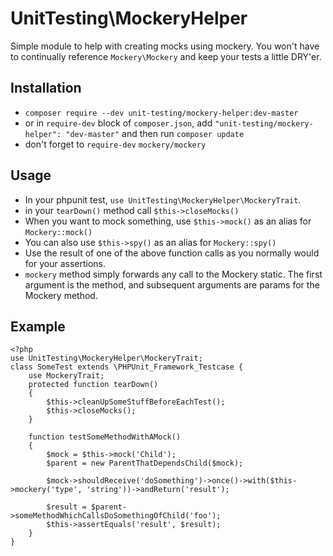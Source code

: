 # UnitTesting\MockeryHelper #
Simple module to help with creating mocks using mockery. You won't have to continually reference `Mockery\Mockery` and keep your tests a little DRY'er.

## Installation ##
* `composer require --dev unit-testing/mockery-helper:dev-master`
* or in `require-dev` block of `composer.json`, add `"unit-testing/mockery-helper": "dev-master"` and then run `composer update`
* don't forget to `require-dev` `mockery/mockery`

## Usage ##
* In your phpunit test, `use UnitTesting\MockeryHelper\MockeryTrait`.
* in your `tearDown()` method call `$this->closeMocks()`
* When you want to mock something, use `$this->mock()` as an alias for `Mockery::mock()`
* You can also use `$this->spy()` as an alias for `Mockery::spy()`
* Use the result of one of the above function calls as you normally would for your assertions.
* `mockery` method simply forwards any call to the Mockery static. The first argument is the  method, and subsequent arguments are params for the Mockery method.

## Example ##
```
<?php
use UnitTesting\MockeryHelper\MockeryTrait;
class SomeTest extends \PHPUnit_Framework_Testcase {
	use MockeryTrait;
	protected function tearDown()
	{
		$this->cleanUpSomeStuffBeforeEachTest();
		$this->closeMocks();
	}

	function testSomeMethodWithAMock()
	{
		$mock = $this->mock('Child');
		$parent = new ParentThatDependsChild($mock);

		$mock->shouldReceive('doSomething')->once()->with($this->mockery('type', 'string'))->andReturn('result');

		$result = $parent->someMethodWhichCallsDoSomethingOfChild('foo');
		$this->assertEquals('result', $result);
	}
}
```

